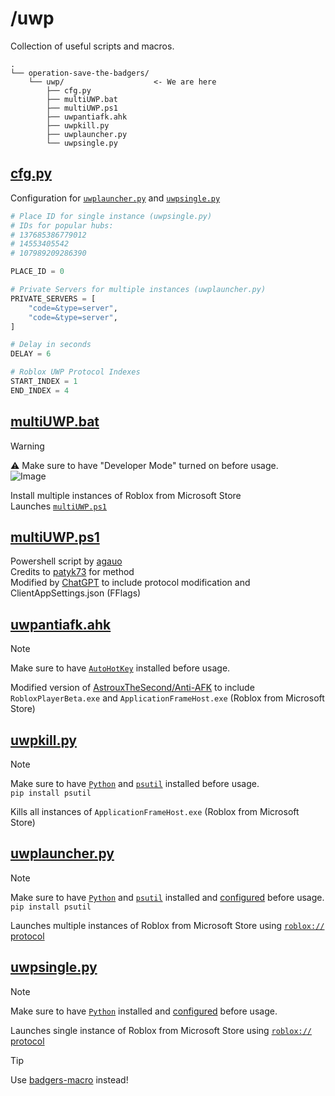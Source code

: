 # /uwp
Collection of useful scripts and macros.
```
.
└── operation-save-the-badgers/
    └── uwp/                    <- We are here
        ├── cfg.py
        ├── multiUWP.bat
        ├── multiUWP.ps1
        ├── uwpantiafk.ahk
        ├── uwpkill.py
        ├── uwplauncher.py
        └── uwpsingle.py
```

## [cfg.py](/cfg.py)
Configuration for [`uwplauncher.py`](#uwplauncherpy) and [`uwpsingle.py`](#uwpsinglepy)
```py
# Place ID for single instance (uwpsingle.py)
# IDs for popular hubs:
# 137685386779012
# 14553405542
# 107989209286390

PLACE_ID = 0

# Private Servers for multiple instances (uwplauncher.py)
PRIVATE_SERVERS = [
    "code=&type=server",
    "code=&type=server",
]

# Delay in seconds
DELAY = 6

# Roblox UWP Protocol Indexes
START_INDEX = 1
END_INDEX = 4
```

## [multiUWP.bat](/multiUWP.bat)
> [!WARNING]  
> ⚠ Make sure to have "Developer Mode" turned on before usage.  
> ![Image](https://github.com/user-attachments/assets/31c83a32-e629-4a86-b714-ad8de1b08095)

Install multiple instances of Roblox from Microsoft Store  
Launches [`multiUWP.ps1`](#multiUWPps1)

## [multiUWP.ps1](/multiUWP.ps1)
Powershell script by [agauo](https://www.reddit.com/user/agauo/)  
Credits to [patyk73](https://github.com/Patrosi73) for method  
Modified by [ChatGPT](https://chat.openai.com/) to include protocol modification and ClientAppSettings.json (FFlags)  

## [uwpantiafk.ahk](/uwpantiafk.ahk)
> [!NOTE]  
> Make sure to have [`AutoHotKey`](https://www.autohotkey.com/) installed before usage.

Modified version of [AstrouxTheSecond/Anti-AFK](https://github.com/AstrouxTheSecond/Anti-AFK) to include `RobloxPlayerBeta.exe` and `ApplicationFrameHost.exe` (Roblox from Microsoft Store)

## [uwpkill.py](/uwpkill.py)
> [!NOTE]  
> Make sure to have [`Python`](https://www.python.org/) and [`psutil`](https://pypi.org/project/psutil/) installed before usage.  
> ```pip install psutil```  

Kills all instances of `ApplicationFrameHost.exe` (Roblox from Microsoft Store)

## [uwplauncher.py](/uwplauncher.py)
> [!NOTE]  
> Make sure to have [`Python`](https://www.python.org/) and [`psutil`](https://pypi.org/project/psutil/) installed and [configured](#cfgpy) before usage.  
> ```pip install psutil```

Launches multiple instances of Roblox from Microsoft Store using [`roblox://` protocol](https://github.com/bloxstraplabs/bloxstrap/wiki/A-deep-dive-on-how-the-Roblox-bootstrapper-works#protocoluri-handling)

## [uwpsingle.py](/uwpsingle.py)
> [!NOTE]  
> Make sure to have [`Python`](https://www.python.org/) installed and [configured](#cfgpy) before usage.  

Launches single instance of Roblox from Microsoft Store using [`roblox://` protocol](https://github.com/bloxstraplabs/bloxstrap/wiki/A-deep-dive-on-how-the-Roblox-bootstrapper-works#protocoluri-handling)


> [!TIP]  
> Use [badgers-macro](https://github.com/actuallyasmartname/badgers-macro) instead!